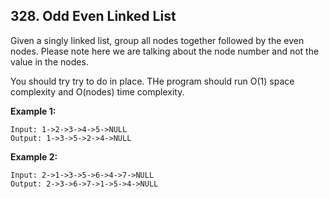 ## 328. Odd Even Linked List

Given a singly linked list, group all nodes together followed by the even nodes. Please note here we are talking about the node number and not the value in the nodes.

You should try try to do in place. THe program should run O(1) space complexity and O(nodes) time complexity.

**Example 1:**

```
Input: 1->2->3->4->5->NULL
Output: 1->3->5->2->4->NULL
```

**Example 2:**

```
Input: 2->1->3->5->6->4->7->NULL
Output: 2->3->6->7->1->5->4->NULL
```

